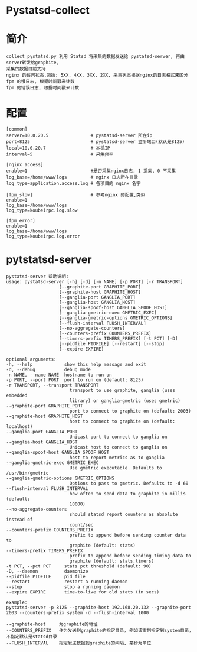 Pystatsd-collect
=================
简介
====

    collect_pystatsd.py 利用 Statsd 将采集的数据发送给 pystatsd-server, 再由server转发给graphite,
    采集的数据目前支持
    nginx 的访问状态,包括: 5XX, 4XX, 3XX, 2XX, 采集状态根据nginx的日志格式来区分
    fpm 的慢日志, 根据时间戳来计数
    fpm 的错误日志, 根据时间戳来计数

配置
====

    [common]
    server=10.0.20.5                # pystatsd-server 所在ip
    port=8125                       # pystatsd-server 监听端口(默认是8125)
    local=10.0.20.7                 # 本机IP
    interval=5                      # 采集频率

    [nginx_access]
    enable=1                        #是否采集nginx日志, 1 采集, 0 不采集
    log_base=/home/www/logs         # nginx 日志所在目录
    log_type=application.access.log # 各项目的 nginx 名字 

    [fpm_slow]                      # 参考nginx 的配置,类似
    enable=1
    log_base=/home/www/logs
    log_type=koubeirpc.log.slow

    [fpm_error]
    enable=1
    log_base=/home/www/logs
    log_type=koubeirpc.log.error

pytstatsd-server
================

    pystatsd-server 帮助说明:
    usage: pystatsd-server [-h] [-d] [-n NAME] [-p PORT] [-r TRANSPORT]
                        [--graphite-port GRAPHITE_PORT]
                        [--graphite-host GRAPHITE_HOST]
                        [--ganglia-port GANGLIA_PORT]
                        [--ganglia-host GANGLIA_HOST]
                        [--ganglia-spoof-host GANGLIA_SPOOF_HOST]
                        [--ganglia-gmetric-exec GMETRIC_EXEC]
                        [--ganglia-gmetric-options GMETRIC_OPTIONS]
                        [--flush-interval FLUSH_INTERVAL]
                        [--no-aggregate-counters]
                        [--counters-prefix COUNTERS_PREFIX]
                        [--timers-prefix TIMERS_PREFIX] [-t PCT] [-D]
                        [--pidfile PIDFILE] [--restart] [--stop]
                        [--expire EXPIRE]

    optional arguments:
    -h, --help            show this help message and exit
    -d, --debug           debug mode
    -n NAME, --name NAME  hostname to run on
    -p PORT, --port PORT  port to run on (default: 8125)
    -r TRANSPORT, --transport TRANSPORT
                            transport to use graphite, ganglia (uses embedded
                            library) or ganglia-gmetric (uses gmetric)
    --graphite-port GRAPHITE_PORT
                            port to connect to graphite on (default: 2003)
    --graphite-host GRAPHITE_HOST
                            host to connect to graphite on (default: localhost)
    --ganglia-port GANGLIA_PORT
                            Unicast port to connect to ganglia on
    --ganglia-host GANGLIA_HOST
                            Unicast host to connect to ganglia on
    --ganglia-spoof-host GANGLIA_SPOOF_HOST
                            host to report metrics as to ganglia
    --ganglia-gmetric-exec GMETRIC_EXEC
                            Use gmetric executable. Defaults to /usr/bin/gmetric
    --ganglia-gmetric-options GMETRIC_OPTIONS
                            Options to pass to gmetric. Defaults to -d 60
    --flush-interval FLUSH_INTERVAL
                            how often to send data to graphite in millis (default:
                            10000)
    --no-aggregate-counters
                            should statsd report counters as absolute instead of
                            count/sec
    --counters-prefix COUNTERS_PREFIX
                            prefix to append before sending counter data to
                            graphite (default: stats)
    --timers-prefix TIMERS_PREFIX
                            prefix to append before sending timing data to
                            graphite (default: stats.timers)
    -t PCT, --pct PCT     stats pct threshold (default: 90)
    -D, --daemon          daemonize
    --pidfile PIDFILE     pid file
    --restart             restart a running daemon
    --stop                stop a running daemon
    --expire EXPIRE       time-to-live for old stats (in secs)

    example:
    pystatsd-server -p 8125 --graphite-host 192.168.20.132 --graphite-port 2003 --counters-prefix system -d --flush-interval 1000

    --graphite-host     为graphite的地址
    --COUNTERS_PREFIX   作为发送到graphite的指定目录, 例如该案列指定到system目录, 不指定默认是statsd目录
    --FLUSH_INTERVAL    指定发送数据到graphite的间隔, 毫秒为单位
